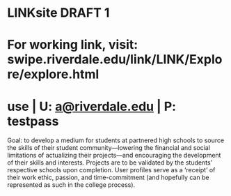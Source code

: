 # LINKsite DRAFT 1
# For working link, visit: swipe.riverdale.edu/link/LINK/Explore/explore.html
# use | U: a@riverdale.edu | P: testpass
Goal: to develop a medium for students at partnered high schools to source the skills of their student community––lowering the financial and social limitations of actualizing their projects––and encouraging the development of their skills and interests. Projects are to be validated by the students’ respective schools upon completion. User profiles serve as a ‘receipt’ of their work ethic, passion, and time-commitment (and hopefully can be represented as such in the college process). 
